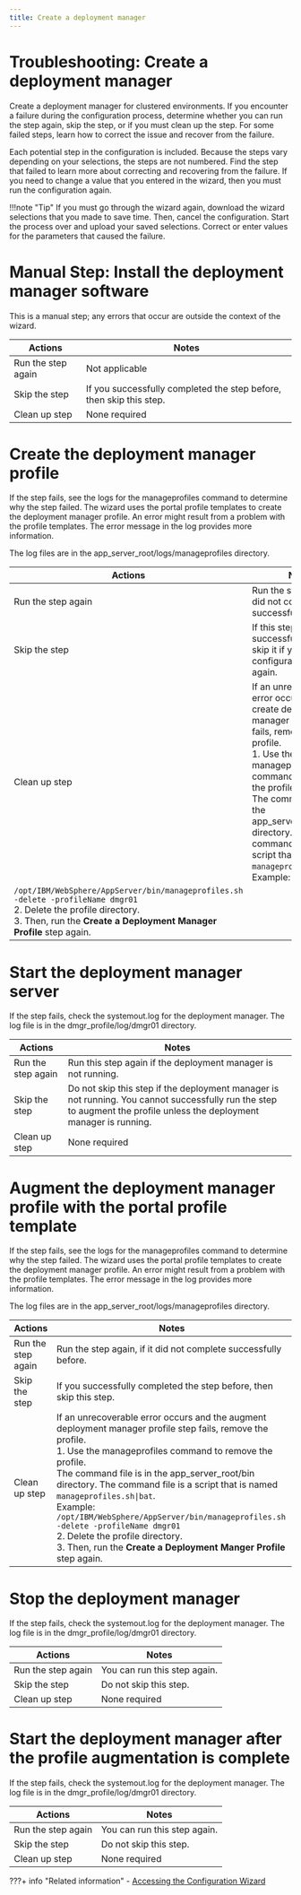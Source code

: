 ```yaml
---
title: Create a deployment manager
---
```


# Troubleshooting: Create a deployment manager

Create a deployment manager for clustered environments. If you encounter a failure during the configuration process, determine whether you can run the step again, skip the step, or if you must clean up the step. For some failed steps, learn how to correct the issue and recover from the failure.

Each potential step in the configuration is included. Because the steps vary depending on your selections, the steps are not numbered. Find the step that failed to learn more about correcting and recovering from the failure. If you need to change a value that you entered in the wizard, then you must run the configuration again.

!!!note "Tip"
    If you must go through the wizard again, download the wizard selections that you made to save time. Then, cancel the configuration. Start the process over and upload your saved selections. Correct or enter values for the parameters that caused the failure.

# Manual Step: Install the deployment manager software

This is a manual step; any errors that occur are outside the context of the wizard.

|Actions|Notes|
|-------|-----|
|Run the step again|Not applicable|
|Skip the step|If you successfully completed the step before, then skip this step.|
|Clean up step|None required|

# Create the deployment manager profile

If the step fails, see the logs for the manageprofiles command to determine why the step failed. The wizard uses the portal profile templates to create the deployment manager profile. An error might result from a problem with the profile templates. The error message in the log provides more information.

The log files are in the app\_server\_root/logs/manageprofiles directory.

|Actions|Notes|
|-------|-----|
|Run the step again|Run the step again, if it did not complete successfully before.|
|Skip the step|If this step was successful, you can skip it if you run the configuration process again.|
|Clean up step|If an unrecoverable error occurs and the create deployment manager profile step fails, remove the profile. <br> 1.  Use the manageprofiles command to remove the profile. <br> The command file is in the app_server_root/bin directory. The command file is a script that is named `manageprofiles.sh\|bat`.<br> Example: <br>
`/opt/IBM/WebSphere/AppServer/bin/manageprofiles.sh -delete -profileName dmgr01` <br> 2.  Delete the profile directory. <br> 3.  Then, run the **Create a Deployment Manager Profile** step again.|

# Start the deployment manager server

If the step fails, check the systemout.log for the deployment manager. The log file is in the dmgr_profile/log/dmgr01 directory.

|Actions|Notes|
|-------|-----|
|Run the step again|Run this step again if the deployment manager is not running.|
|Skip the step|Do not skip this step if the deployment manager is not running. You cannot successfully run the step to augment the profile unless the deployment manager is running.|
|Clean up step|None required|

# Augment the deployment manager profile with the portal profile template

If the step fails, see the logs for the manageprofiles command to determine why the step failed. The wizard uses the portal profile templates to create the deployment manager profile. An error might result from a problem with the profile templates. The error message in the log provides more information.

The log files are in the app_server_root/logs/manageprofiles directory.

|Actions|Notes|
|-------|-----|
|Run the step again|Run the step again, if it did not complete successfully before.|
|Skip the step|If you successfully completed the step before, then skip this step.|
|Clean up step|If an unrecoverable error occurs and the augment deployment manager profile step fails, remove the profile. <br> 1.  Use the manageprofiles command to remove the profile. <br> The command file is in the app_server_root/bin directory. The command file is a script that is named `manageprofiles.sh\|bat`. <br> Example: <br> `/opt/IBM/WebSphere/AppServer/bin/manageprofiles.sh -delete -profileName dmgr01` <br> 2.  Delete the profile directory. <br> 3.  Then, run the **Create a Deployment Manger Profile** step again.|

# Stop the deployment manager

If the step fails, check the systemout.log for the deployment manager. The log file is in the dmgr\_profile/log/dmgr01 directory.

|Actions|Notes|
|-------|-----|
|Run the step again|You can run this step again.|
|Skip the step|Do not skip this step.|
|Clean up step|None required|

# Start the deployment manager after the profile augmentation is complete

If the step fails, check the systemout.log for the deployment manager. The log file is in the dmgr_profile/log/dmgr01 directory.

|Actions|Notes|
|-------|-----|
|Run the step again|You can run this step again.|
|Skip the step|Do not skip this step.|
|Clean up step|None required|

???+ info "Related information"
    - [Accessing the Configuration Wizard](../../portal_admin_tools/cfg_wizard/configuration/cw_run.md)